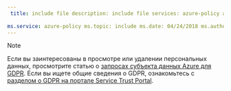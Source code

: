 ```yaml
---
 title: include file description: include file services: azure-policy author: eross-msft
 
ms.service: azure-policy ms.topic: include ms.date: 04/24/2018 ms.author: lizross ms.custom: include file ms.collection: M365-identity-device-management
---
```


>[!Note] 
>Если вы заинтересованы в просмотре или удалении персональных данных, просмотрите статью о [запросах субъекта данных Azure для GDPR](https://docs.microsoft.com/microsoft-365/compliance/gdpr-dsr-azure). Если вы ищете общие сведения о GDPR, ознакомьтесь с [разделом о GDPR на портале Service Trust Portal](https://servicetrust.microsoft.com/ViewPage/GDPRGetStarted).
